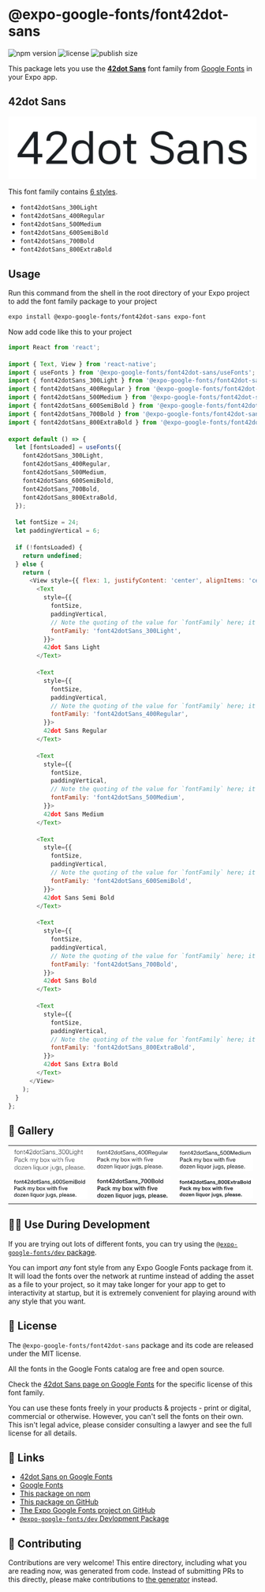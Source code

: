 # @expo-google-fonts/font42dot-sans

![npm version](https://flat.badgen.net/npm/v/@expo-google-fonts/font42dot-sans)
![license](https://flat.badgen.net/github/license/expo/google-fonts)
![publish size](https://flat.badgen.net/packagephobia/install/@expo-google-fonts/font42dot-sans)

This package lets you use the [**42dot Sans**](https://fonts.google.com/specimen/42dot+Sans) font family from [Google Fonts](https://fonts.google.com/) in your Expo app.

## 42dot Sans

![42dot Sans](./font-family.png)

This font family contains [6 styles](#-gallery).

- `font42dotSans_300Light`
- `font42dotSans_400Regular`
- `font42dotSans_500Medium`
- `font42dotSans_600SemiBold`
- `font42dotSans_700Bold`
- `font42dotSans_800ExtraBold`

## Usage

Run this command from the shell in the root directory of your Expo project to add the font family package to your project
```sh
expo install @expo-google-fonts/font42dot-sans expo-font
```

Now add code like this to your project
```js
import React from 'react';

import { Text, View } from 'react-native';
import { useFonts } from '@expo-google-fonts/font42dot-sans/useFonts';
import { font42dotSans_300Light } from '@expo-google-fonts/font42dot-sans/300Light';
import { font42dotSans_400Regular } from '@expo-google-fonts/font42dot-sans/400Regular';
import { font42dotSans_500Medium } from '@expo-google-fonts/font42dot-sans/500Medium';
import { font42dotSans_600SemiBold } from '@expo-google-fonts/font42dot-sans/600SemiBold';
import { font42dotSans_700Bold } from '@expo-google-fonts/font42dot-sans/700Bold';
import { font42dotSans_800ExtraBold } from '@expo-google-fonts/font42dot-sans/800ExtraBold';

export default () => {
  let [fontsLoaded] = useFonts({
    font42dotSans_300Light,
    font42dotSans_400Regular,
    font42dotSans_500Medium,
    font42dotSans_600SemiBold,
    font42dotSans_700Bold,
    font42dotSans_800ExtraBold,
  });

  let fontSize = 24;
  let paddingVertical = 6;

  if (!fontsLoaded) {
    return undefined;
  } else {
    return (
      <View style={{ flex: 1, justifyContent: 'center', alignItems: 'center' }}>
        <Text
          style={{
            fontSize,
            paddingVertical,
            // Note the quoting of the value for `fontFamily` here; it expects a string!
            fontFamily: 'font42dotSans_300Light',
          }}>
          42dot Sans Light
        </Text>

        <Text
          style={{
            fontSize,
            paddingVertical,
            // Note the quoting of the value for `fontFamily` here; it expects a string!
            fontFamily: 'font42dotSans_400Regular',
          }}>
          42dot Sans Regular
        </Text>

        <Text
          style={{
            fontSize,
            paddingVertical,
            // Note the quoting of the value for `fontFamily` here; it expects a string!
            fontFamily: 'font42dotSans_500Medium',
          }}>
          42dot Sans Medium
        </Text>

        <Text
          style={{
            fontSize,
            paddingVertical,
            // Note the quoting of the value for `fontFamily` here; it expects a string!
            fontFamily: 'font42dotSans_600SemiBold',
          }}>
          42dot Sans Semi Bold
        </Text>

        <Text
          style={{
            fontSize,
            paddingVertical,
            // Note the quoting of the value for `fontFamily` here; it expects a string!
            fontFamily: 'font42dotSans_700Bold',
          }}>
          42dot Sans Bold
        </Text>

        <Text
          style={{
            fontSize,
            paddingVertical,
            // Note the quoting of the value for `fontFamily` here; it expects a string!
            fontFamily: 'font42dotSans_800ExtraBold',
          }}>
          42dot Sans Extra Bold
        </Text>
      </View>
    );
  }
};

```

## 🔡 Gallery


||||
|-|-|-|
|![font42dotSans_300Light](./font42dotSans_300Light.ttf.png)|![font42dotSans_400Regular](./font42dotSans_400Regular.ttf.png)|![font42dotSans_500Medium](./font42dotSans_500Medium.ttf.png)||
|![font42dotSans_600SemiBold](./font42dotSans_600SemiBold.ttf.png)|![font42dotSans_700Bold](./font42dotSans_700Bold.ttf.png)|![font42dotSans_800ExtraBold](./font42dotSans_800ExtraBold.ttf.png)||


## 👩‍💻 Use During Development

If you are trying out lots of different fonts, you can try using the [`@expo-google-fonts/dev` package](https://github.com/expo/google-fonts/tree/master/font-packages/dev#readme).

You can import *any* font style from any Expo Google Fonts package from it. It will load the fonts
over the network at runtime instead of adding the asset as a file to your project, so it may take longer
for your app to get to interactivity at startup, but it is extremely convenient
for playing around with any style that you want.

## 📖 License

The `@expo-google-fonts/font42dot-sans` package and its code are released under the MIT license.

All the fonts in the Google Fonts catalog are free and open source.

Check the [42dot Sans page on Google Fonts](https://fonts.google.com/specimen/42dot+Sans) for the specific license of this font family.

You can use these fonts freely in your products & projects - print or digital, commercial or otherwise. However, you can't sell the fonts on their own. This isn't legal advice, please consider consulting a lawyer and see the full license for all details.

## 🔗 Links

- [42dot Sans on Google Fonts](https://fonts.google.com/specimen/42dot+Sans)
- [Google Fonts](https://fonts.google.com/)
- [This package on npm](https://www.npmjs.com/package/@expo-google-fonts/font42dot-sans)
- [This package on GitHub](https://github.com/expo/google-fonts/tree/master/font-packages/font42dot-sans)
- [The Expo Google Fonts project on GitHub](https://github.com/expo/google-fonts)
- [`@expo-google-fonts/dev` Devlopment Package](https://github.com/expo/google-fonts/tree/master/font-packages/dev)

## 🤝 Contributing

Contributions are very welcome! This entire directory, including what you are reading now, was generated from code. Instead of submitting PRs to this directly, please make contributions to [the generator](https://github.com/expo/google-fonts/tree/master/packages/generator) instead.
